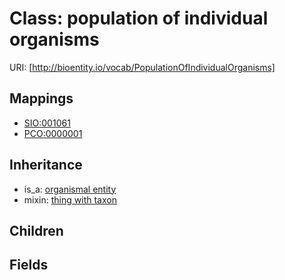 # Class: population of individual organisms




URI: [http://bioentity.io/vocab/PopulationOfIndividualOrganisms]
## Mappings

 * [SIO:001061](http://semanticscience.org/resource/SIO_001061)
 * [PCO:0000001](http://purl.obolibrary.org/obo/PCO_0000001)
## Inheritance

 *  is_a: [organismal entity](OrganismalEntity.md)
 *  mixin: [thing with taxon](ThingWithTaxon.md)
## Children

## Fields

